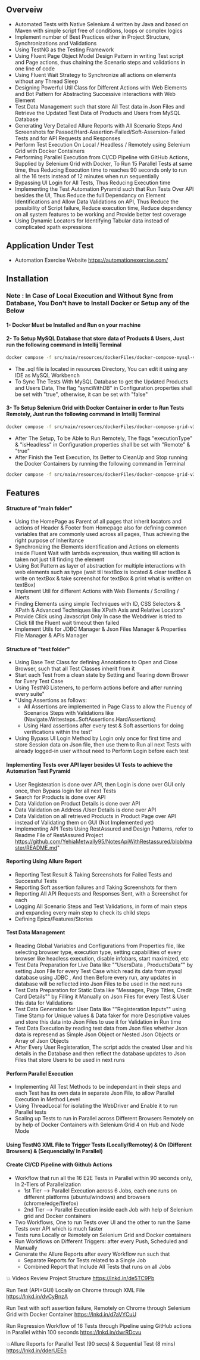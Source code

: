 ## Overveiw
- Automated Tests with Native Selenium 4 written by Java and based on Maven with simple script free of conditions, loops or complex logics
- Implement number of Best Practices either in Project Structure, Synchronizations and Validations
- Using TestNG as the Testing Framework
- Using Fluent Page Object Model Design Pattern in writing Test script and Page actions, thus chaining the Scenario steps and validations in one line of code
- Using Fluent Wait Strategy to Synchronize all actions on elements without any Thread Sleep
- Designing Powerful Util Class for Different Actions with Web Elements and Bot Pattern for Abstracting Successive interactions with Web Element
- Test Data Management such that store All Test data in Json Files and Retrieve the Updated Test Data of Products and Users from MySQL Database
- Generating Very Detailed Allure Reports with All Scenario Steps And Screenshots for Passed/Hard-Assertion-Failed/Soft-Assersion-Failed Tests and for API Requests and Responses
- Perform Test Execution On Local / Headless / Remotely using Selenium Grid with Docker Containers
- Performing Parallel Execution from CI/CD Pipeline with GitHub Actions, Supplied by Selenium Grid with Docker, To Run 15 Parallel Tests at same time, thus Reducing Execution time to reaches 90 seconds only to run all the 16 tests instead of 12 minutes when run sequentially
- Bypassing UI Login for All Tests, Thus Reducing Execution time
- Implementing the Test Automation Pyramid such that Run Tests Over API besides the UI, Thus Reduce the full Dependancy on Element Identifications and Allow Data Validations on API, Thus Reduce the possibility of Script failure, Reduce execution time, Reduce dependency on all system features to be working and Provide better test coverage
- Using Dynamic Locators for Identifying Tabular data instead of complicated xpath expressions
 
## Application Under Test
- Automation Exercise Website https://automationexercise.com/

## Installation
### Note : In Case of Local Execution and Without Sync from Database, You Don't have to Install Docker or Setup any of the Below 
#### 1- Docker Must be Installed and Run on your machine
#### 2- To Setup MySQL Database that store data of Products & Users, Just run the following command in Intellij Terminal
```bash
docker compose -f src/main/resources/dockerFiles/docker-compose-mysql-v3.yml up -d
```
- The .sql file is located in resources Directory, You can edit it using any IDE as MySQL Workbench
- To Sync The Tests With MySQL Database to get the Updated Products and Users Data, The flag "syncWithDB" in Configuration.properties shall be set with "true", otherwise, it can be set with "false" 
#### 3- To Setup Selenium Grid with Docker Container in order to Run Tests Remotely, Just run the following command in Intellij Terminal
```bash
docker compose -f src/main/resources/dockerFiles/docker-compose-grid-v3.yml up --scale chrome=2 --scale edge=0 --scale firefox=0 -d 
```
- After The Setup, To be Able to Run Remotely, The flags "executionType" & "isHeadless" in Configuration.properties shall be set with "Remote" & "true"
- After Finish the Test Execution, Its Better to CleanUp and Stop running the Docker Containers by running the following command in Terminal
```bash
docker compose -f src/main/resources/dockerFiles/docker-compose-grid-v3.yml down ; docker compose -f src/main/resources/docker-compose-mysql-v3.yml down 
```  

## Features
#### Structure of "main folder"
- Using the HomePage as Parent of all pages that inherit locators and actions of Header & Footer from Homepage also for defining common variables that are commonly used across all pages, Thus achieving the right purpose of Inheritance
- Synchronizing the Elements identification and Actions on elements inside Fluent Wait with lambda expression, thus waiting till action is taken not just till finding the element
- Using Bot Pattern as layer of abstraction for multiple interactions with web elements such as type (wait till textBox is located & clear textBox & write on textBox & take screenshot for textBox & print what is written on textBox)
- Implement Util for different Actions with Web Elements / Scrolling / Alerts
- Finding Elements using simple Techniques with ID, CSS Selectors & XPath & Advanced Techniques like XPath Axis and Relative Locators"
- Provide Click using Javascript Only In case the Webdriver is tried to Click till the Fluent wait timeout then failed
- Implement Utils for JDBC Manager & Json Files Manager & Properties File Manager & APIs Manager

#### Structure of "test folder"
- Using Base Test Class for defining Annotations to Open and Close Browser, such that all Test Classes inherit from it
- Start each Test from a clean state by Setting and Tearing down Brower for Every Test Case
- Using TestNG Listeners, to perform actions before and after running every suite"
- "Using Assertions as follows:
   - All Assertions are implemented in Page Class to allow the Fluency of Scenarios Steps with Validations like (Navigate.Writesteps..SoftAssertions.HardAssertions)
   - Using Hard assertions after every test & Soft assertions for doing verifications within the test"
- Using Bypass UI Login Method by Login only once for first time and store Session data on Json file, then use them to Run all next Tests with already logged-in user without need to Perform Login before each test

#### Implementing Tests over API layer besides UI Tests to achieve the Automation Test Pyramid
- User Registeration is done over API, then Login is done over GUI only once, then Bypass login for all next Tests
- Search for Products is done over API
- Data Validation on Product Details is done over API
- Data Validation on Address /User Details is done over API
- Data Validation on all retrieved Products in Product Page over API instead of Validating them on GUI (Not Implemented yet)
- Implementing API Tests Using RestAssured and Design Patterns, refer to Readme File of RestAssured Project https://github.com/YehiaMetwally95/NotesApiWithRestassured/blob/master/README.md"

#### Reporting Using Allure Report
- Reporting Test Result & Taking Screenshots for Failed Tests and Successful Tests
- Reporting Soft assertion failures and Taking Screenshots for them 
- Reporting All API Requests and Responses Sent, with a Screenshot for each
- Logging All Scenario Steps and Test Validations, in form of main steps and expanding every main step to check its child steps
- Defining Epics/Features/Stories

#### Test Data Management
- Reading Global Variables and Configurations from Properties file, like selecting browser type, execution type, setting capabilities of every browser like headless execution, disable infobars, start maximized, etc
- Test Data Preparation for Live Data like ""UsersData , ProductsData"" by setting Json File for every Test Case which read its data from mysql database using JDBC , And then Before every run, any updates in database will be reflected into Json Files to be used in the next runs
- Test Data Preparation for Static Data like "Messages, Page Titles, Credit Card Details"" by Filling it Manually on Json Files for every Test & User this data for Validations
- Test Data Generation for User Data like ""Registeration Inputs"" using Time Stamp for Unique values & Data faker for more Descriptive values and store this data into Json Files to use it for Validation in Run time 
- Test Data Execution by reading test data from Json files whether Json data is represend as Simple Json Object or Nested Json Objects or Array of Json Objects
- After Every User Registeration, The script adds the created User and his details in the Database and then reflect the database updates to Json Files that store Users to be used in next runs

#### Perform Parallel Execution
- Implementing All Test Methods to be independant in their steps and each Test has its own data in separate Json File, to allow Parallel Execution in Method Level
- Using ThreadLocal for isolating the WebDriver and Enable it to run Parallel tests
- Scaling up Tests to run in Parallel across Different Browsers Remotely on by help of Docker Containers with Selenium Grid 4 on Hub and Node Mode

#### Using TestNG XML File to Trigger Tests (Locally/Remotey) & On (Different Browsers) & (Sequencially/ In Parallel)

#### Create CI/CD Pipeline with Github Actions
- Workflow that run all the 16 E2E Tests in Parallel within 90 seconds only, In 2-Tiers of Parallelization 
    - 1st Tier --> Parallel Execution across 6 Jobs, each one runs on different platforms (ubuntu/windows) and browsers (chrome/edge/firefox)
    - 2nd Tier --> Parallel Execution inside each Job with help of Selenium grid and Docker containers 
- Two Workflows, One to run Tests over UI and the other to run the Same Tests over API which is much faster
- Tests runs Locally or Remotely on Selenium Grid and Docker containers
- Run Workflows on Different Triggers: after every Push, Scheduled and Manually
- Generate the Allure Reports after every Workflow run such that 
    - Separate Reports for Tests related to a Single Job
    - Combined Report that Include All Tests that runs on all Jobs 

💥 Videos
Review Project Structure
https://lnkd.in/de5TC9Pb

Run Test (API+GUI) Locally on Chrome through XML File
https://lnkd.in/dvCyBnzA

Run Test with soft assertion failure, Remotely on Chrome through Selenium Grid with Docker Container
https://lnkd.in/d7aVYCuU

Run Regression Workflow of 16 Tests through Pipeline using GitHub actions in Parallel within 100 seconds
https://lnkd.in/dwrRDcvu

💥Allure Reports for Parallel Test (90 secs) & Sequential Test (8 mins)
https://lnkd.in/dderUEEn